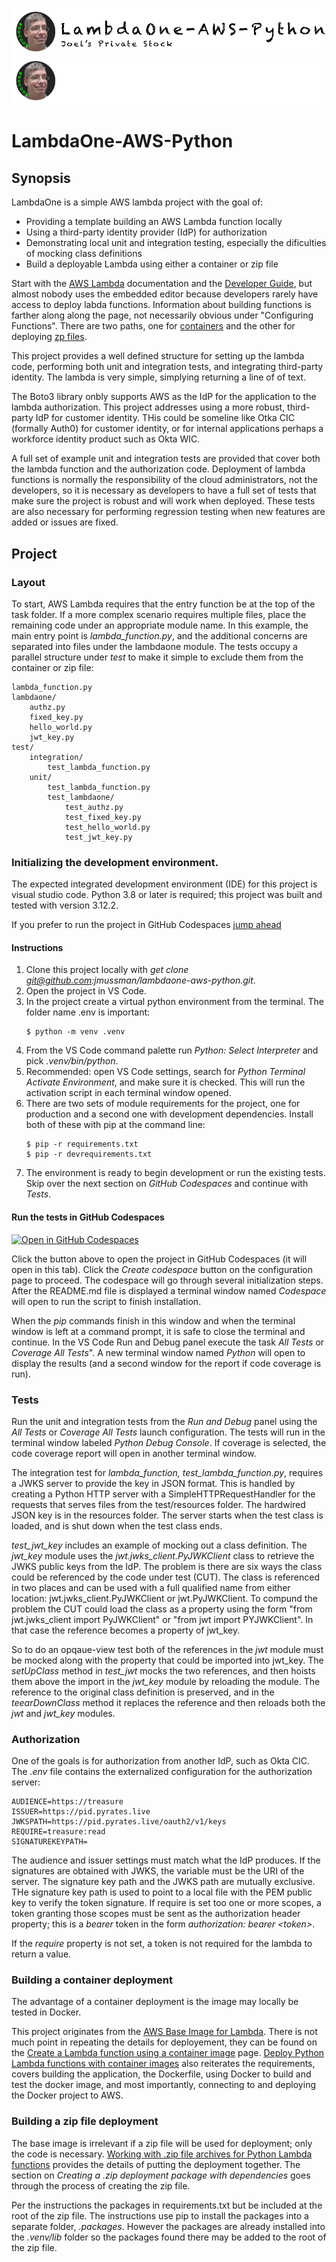 [//]: # (README.md)
[//]: # (Copyright © 2024 Joel A Mussman. All rights reserved.)
[//]: #

![Banner Light](./.assets/lambdaone-aws-python-light.png#gh-light-mode-only)
![banner Dark](./.assets/lambdaone-aws-python-dark.png#gh-dark-mode-only)

# LambdaOne-AWS-Python

## Synopsis

LambdaOne is a simple AWS lambda project with the goal of:

* Providing a template building an AWS Lambda function locally
* Using a third-party identity provider (IdP) for authorization
* Demonstrating local unit and integration testing, especially the dificulties of mocking class definitions
* Build a deployable Lambda using either a container or zip file

Start with the [AWS Lambda](https://docs.aws.amazon.com/lambda/) documentation and the
[Developer Guide](https://docs.aws.amazon.com/lambda/latest/dg/welcome.html), but
almost nobody uses the embedded editor because developers rarely have access to deploy labda functions.
Information about building functions is farther along along the page, not necessarily obvious under "Configuring Functions".
There are two paths, one for [containers](https://docs.aws.amazon.com/lambda/latest/dg/images-create.html)
and the other for deploying [zp files](https://docs.aws.amazon.com/lambda/latest/dg/configuration-function-zip.html).

This project provides a well defined structure for setting up the lambda code, performing both unit and integration tests,
and integrating third-party identity.
The lambda is very simple, simplying returning a line of of text.

The Boto3 library onbly supports AWS as the IdP for the application to the lambda authorization.
This project addresses using a more robust, third-party IdP for customer identity.
THis could be someline like Otka CIC (formally Auth0) for customer identity,
or for internal applications perhaps a workforce identity product such as Okta WIC.

A full set of example unit and integration tests are provided that cover
both the lambda function and the authorization code.
Deployment of lambda functions is normally the responsibility of the cloud administrators, not the developers, so
it is necessary as developers to have a full set of tests that make sure the project is robust and will work when deployed.
These tests are also necessary for performing regression testing
when new features are added or issues are fixed.

## Project

### Layout

To start, AWS Lambda requires that the entry function be at the top of the task folder.
If a more complex scenario requires multiple files, place the remaining code under an appropriate module name.
In this example, the main entry point is *lambda_function.py*, and the additional concerns
are separated into files under the lambdaone module.
The tests occupy a parallel structure under *test* to make it simple to exclude them from the container or zip file:

```
lambda_function.py
lambdaone/
    authz.py
    fixed_key.py
    hello_world.py
    jwt_key.py
test/
    integration/
        test_lambda_function.py
    unit/
        test_lambda_function.py
        test_lambdaone/
            test_authz.py
            test_fixed_key.py
            test_hello_world.py
            test_jwt_key.py
````

### Initializing the development environment.

The expected integrated development environment (IDE) for this project is visual studio code.
Python 3.8 or later is required; this project was built and tested with version 3.12.2.

If you prefer to run the project in GitHub Codespaces [jump ahead](#run-the-tests-in-github-codespaces)

#### Instructions

1. Clone this project locally with *get clone git@github.com:jmussman/lambdaone-aws-python.git*.
1. Open the project in VS Code.
1. In the project create a virtual python environment from the terminal.
The folder name .env is important:
    ```
    $ python -m venv .venv
    ```
1. From the VS Code command palette run *Python: Select Interpreter* and pick *.venv/bin/python*.
1. Recommended: open VS Code settings, search for *Python Terminal Activate Environment*, and make sure it is checked.
This will run the activation script in each terminal window opened.
1. There are two sets of module requirements for the project, one for production and a second one with development dependencies.
Install both of these with pip at the command line:
    ```
    $ pip -r requirements.txt
    $ pip -r devrequirements.txt
    ```
1. The environment is ready to begin development or run the existing tests.
Skip over the next section on *GitHub Codespaces* and continue with *Tests*.

#### Run the tests in GitHub Codespaces

[![Open in GitHub Codespaces](https://github.com/codespaces/badge.svg)](https://github.com/codespaces/new?hide_repo_select=true&ref=main&repo=858797673) 

Click the button above to open the project in GitHub Codespaces (it will open in this tab).
Click the *Create codespace* button on the configuration page to proceed.
The codespace will go through several initialization steps.
After the README.md file is displayed a terminal window named *Codespace* will open to run the script to finish installation.

When the *pip* commands finish in this window and when the terminal window is left at a command prompt, it is safe to close the terminal and continue.
In the VS Code Run and Debug panel execute the task *All Tests* or *Coverage All Tests*".
A new terminal window named *Python* will open to display the results (and a second window for the report if code coverage is run).

### Tests

Run the unit and integration tests from the *Run and Debug* panel using the *All Tests* or *Coverage All Tests* launch configuration.
The tests will run in the terminal window labeled *Python Debug Console*.
If coverage is selected, the code coverage report will open in another terminal window.

The integration test for *lambda_function, test_lambda_function.py*, requires a JWKS server to provide the key in JSON format.
This is handled by creating a Python HTTP server with a SimpleHTTPRequestHandler for the requests that serves files from
the test/resources folder.
The hardwired JSON key is in the resources folder.
The server starts when the test class is loaded, and is shut down when the test class ends.

*test_jwt_key* includes an example of mocking out a class definition.
The *jwt_key* module uses the *jwt.jwks_client.PyJWKClient* class to retrieve the JWKS
public keys from the IdP.
The problem is there are six ways the class could be referenced by the code under test (CUT).
The class is referenced in two places and can be used with a full qualified name from either
location: jwt.jwks_client.PyJWKClient or jwt.PyJWKClient.
To compund the problem the CUT could load the class as a property using the form
"from jwt.jwks_client import PyJWKClient" or "from jwt import PYJWKClient".
In that case the reference becomes a property of jwt_key.

So to do an opqaue-view test both of the references in the *jwt* module must be mocked along
with the property that could be imported into jwt_key.
The *setUpClass* method in *test_jwt* mocks the two references, and then hoists them above the
import in the *jwt_key* module by reloading the module.
The reference to the original class definition is preserved, and in the *teearDownClass* method
it replaces the reference and then reloads both the *jwt* and *jwt_key* modules.

### Authorization

One of the goals is for authorization from another IdP, such as Okta CIC.
The *.env* file contains the externalized configuration for the authorization server:

```
AUDIENCE=https://treasure
ISSUER=https://pid.pyrates.live
JWKSPATH=https://pid.pyrates.live/oauth2/v1/keys
REQUIRE=treasure:read
SIGNATUREKEYPATH=
```

The audience and issuer settings must match what the IdP produces.
If the signatures are obtained with JWKS, the variable must be the URI of the server.
The signature key path and the JWKS path are mutually exclusive.
THe signature key path is used to point to a local file with the PEM public key to verify the token signature.
If require is set too one or more scopes, a token granting those scopes must be sent as the authorization header property;
this is a *bearer* token in the form *authorization: bearer \<token\>*.

If the *require* property is not set, a token is not required for the lambda to return a value.

### Building a container deployment

The advantage of a container deployment is the image may locally be tested in Docker.

This project originates from the [AWS Base Image for Lambda](https://docs.aws.amazon.com/lambda/latest/dg/python-image.html#python-image-instructions).
There is not much point in repeating the details for deployement,
they can be found on the [Create a Lambda function using a container image](https://docs.aws.amazon.com/lambda/latest/dg/images-create.html#runtimes-images-lp) page.
[Deploy Python Lambda functions with container images](https://docs.aws.amazon.com/lambda/latest/dg/python-image.html) also reiterates the requirements,
covers building the application, the Dockerfile, using Docker to build and test the docker image, and most importantly,
connecting to and deploying the Docker project to AWS.

### Building a zip file deployment

The base image is irrelevant if a zip file will be used for deployment; only the code is necessary.
[Working with .zip file archives for Python Lambda functions](https://docs.aws.amazon.com/lambda/latest/dg/python-package.html) provides
the details of putting the deployment together.
The section on *Creating a .zip deployment package with dependencies* goes through the process of creating the zip file.

Per the instructions the packages in requirements.txt but be included at the root of the zip file.
The instructions use pip to install the packages into a separate folder, *.packages*.
However the packages are already installed into the *.venv/lib* folder so the packages found there may be added to the root of the zip file.
